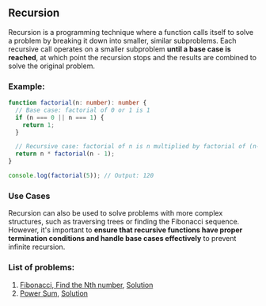 ## Recursion

Recursion is a programming technique where a function calls itself to solve a problem by breaking it down into smaller, similar subproblems.
Each recursive call operates on a smaller subproblem **until a base case is reached**, at which point the recursion stops and the results are combined to solve the original problem.

### Example:

```ts
function factorial(n: number): number {
  // Base case: factorial of 0 or 1 is 1
  if (n === 0 || n === 1) {
    return 1;
  }

  // Recursive case: factorial of n is n multiplied by factorial of (n-1)
  return n * factorial(n - 1);
}

console.log(factorial(5)); // Output: 120
```

### Use Cases

Recursion can also be used to solve problems with more complex structures, such as traversing trees or finding the Fibonacci sequence. However, it's important to **ensure that recursive functions have proper termination conditions and handle base cases effectively** to prevent infinite recursion.

### List of problems:

1. [Fibonacci, Find the Nth number](01-find-fibo-given-n/question.md), [Solution](01-find-fibo-given-n/fibo.ts)
2. [Power Sum](02-power-sum/question.md), [Solution](02-power-sum/power-sum.ts)
